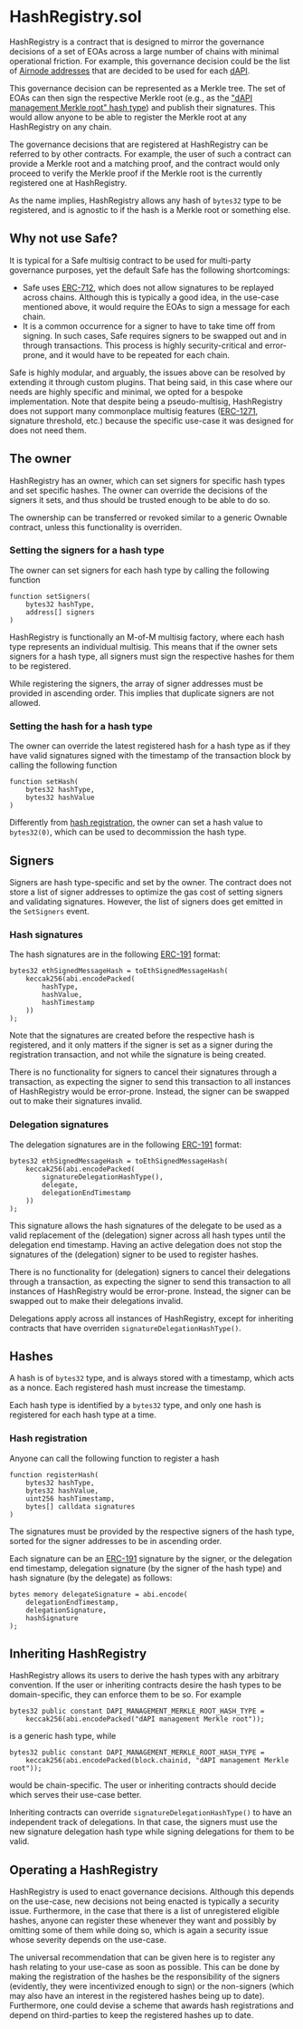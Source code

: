 # HashRegistry.sol

HashRegistry is a contract that is designed to mirror the governance decisions of a set of EOAs across a large number of chains with minimal operational friction.
For example, this governance decision could be the list of [Airnode addresses](../../glossary.md#airnode-address) that are decided to be used for each [dAPI](../../glossary.md#dapi).

This governance decision can be represented as a Merkle tree.
The set of EOAs can then sign the respective Merkle root (e.g., as the ["dAPI management Merkle root" hash type](../api3-server-v1/api3marketv2.md#dapi-management-merkle-tree)) and publish their signatures.
This would allow anyone to be able to register the Merkle root at any HashRegistry on any chain.

The governance decisions that are registered at HashRegistry can be referred to by other contracts.
For example, the user of such a contract can provide a Merkle root and a matching proof, and the contract would only proceed to verify the Merkle proof if the Merkle root is the currently registered one at HashRegistry.

As the name implies, HashRegistry allows any hash of `bytes32` type to be registered, and is agnostic to if the hash is a Merkle root or something else.

## Why not use Safe?

It is typical for a Safe multisig contract to be used for multi-party governance purposes, yet the default Safe has the following shortcomings:

- Safe uses [ERC-712](https://eips.ethereum.org/EIPS/eip-712), which does not allow signatures to be replayed across chains.
  Although this is typically a good idea, in the use-case mentioned above, it would require the EOAs to sign a message for each chain.
- It is a common occurrence for a signer to have to take time off from signing.
  In such cases, Safe requires signers to be swapped out and in through transactions.
  This process is highly security-critical and error-prone, and it would have to be repeated for each chain.

Safe is highly modular, and arguably, the issues above can be resolved by extending it through custom plugins.
That being said, in this case where our needs are highly specific and minimal, we opted for a bespoke implementation.
Note that despite being a pseudo-multisig, HashRegistry does not support many commonplace multisig features ([ERC-1271](https://eips.ethereum.org/EIPS/eip-1271), signature threshold, etc.) because the specific use-case it was designed for does not need them.

## The owner

HashRegistry has an owner, which can set signers for specific hash types and set specific hashes.
The owner can override the decisions of the signers it sets, and thus should be trusted enough to be able to do so.

The ownership can be transferred or revoked similar to a generic Ownable contract, unless this functionality is overriden.

### Setting the signers for a hash type

The owner can set signers for each hash type by calling the following function

```solidity
function setSigners(
    bytes32 hashType,
    address[] signers
)
```

HashRegistry is functionally an M-of-M multisig factory, where each hash type represents an individual multisig.
This means that if the owner sets signers for a hash type, all signers must sign the respective hashes for them to be registered.

While registering the signers, the array of signer addresses must be provided in ascending order.
This implies that duplicate signers are not allowed.

### Setting the hash for a hash type

The owner can override the latest registered hash for a hash type as if they have valid signatures signed with the timestamp of the transaction block by calling the following function

```solidity
function setHash(
    bytes32 hashType,
    bytes32 hashValue
)
```

Differently from [hash registration](#hash-registration), the owner can set a hash value to `bytes32(0)`, which can be used to decommission the hash type.

## Signers

Signers are hash type-specific and set by the owner.
The contract does not store a list of signer addresses to optimize the gas cost of setting signers and validating signatures.
However, the list of signers does get emitted in the `SetSigners` event.

### Hash signatures

The hash signatures are in the following [ERC-191](https://eips.ethereum.org/EIPS/eip-191) format:

```solidity
bytes32 ethSignedMessageHash = toEthSignedMessageHash(
    keccak256(abi.encodePacked(
        hashType,
        hashValue,
        hashTimestamp
    ))
);
```

Note that the signatures are created before the respective hash is registered, and it only matters if the signer is set as a signer during the registration transaction, and not while the signature is being created.

There is no functionality for signers to cancel their signatures through a transaction, as expecting the signer to send this transaction to all instances of HashRegistry would be error-prone.
Instead, the signer can be swapped out to make their signatures invalid.

### Delegation signatures

The delegation signatures are in the following [ERC-191](https://eips.ethereum.org/EIPS/eip-191) format:

```solidity
bytes32 ethSignedMessageHash = toEthSignedMessageHash(
    keccak256(abi.encodePacked(
        signatureDelegationHashType(),
        delegate,
        delegationEndTimestamp
    ))
);
```

This signature allows the hash signatures of the delegate to be used as a valid replacement of the (delegation) signer across all hash types until the delegation end timestamp.
Having an active delegation does not stop the signatures of the (delegation) signer to be used to register hashes.

There is no functionality for (delegation) signers to cancel their delegations through a transaction, as expecting the signer to send this transaction to all instances of HashRegistry would be error-prone.
Instead, the signer can be swapped out to make their delegations invalid.

Delegations apply across all instances of HashRegistry, except for inheriting contracts that have overriden `signatureDelegationHashType()`.

## Hashes

A hash is of `bytes32` type, and is always stored with a timestamp, which acts as a nonce.
Each registered hash must increase the timestamp.

Each hash type is identified by a `bytes32` type, and only one hash is registered for each hash type at a time.

### Hash registration

Anyone can call the following function to register a hash

```solidity
function registerHash(
    bytes32 hashType,
    bytes32 hashValue,
    uint256 hashTimestamp,
    bytes[] calldata signatures
)
```

The signatures must be provided by the respective signers of the hash type, sorted for the signer addresses to be in ascending order.

Each signature can be an [ERC-191](https://eips.ethereum.org/EIPS/eip-191) signature by the signer, or the delegation end timestamp, delegation signature (by the signer of the hash type) and hash signature (by the delegate) as follows:

```solidity
bytes memory delegateSignature = abi.encode(
    delegationEndTimestamp,
    delegationSignature,
    hashSignature
);
```

## Inheriting HashRegistry

HashRegistry allows its users to derive the hash types with any arbitrary convention.
If the user or inheriting contracts desire the hash types to be domain-specific, they can enforce them to be so.
For example

```solidity
bytes32 public constant DAPI_MANAGEMENT_MERKLE_ROOT_HASH_TYPE =
    keccak256(abi.encodePacked("dAPI management Merkle root"));
```

is a generic hash type, while

```solidity
bytes32 public constant DAPI_MANAGEMENT_MERKLE_ROOT_HASH_TYPE =
    keccak256(abi.encodePacked(block.chainid, "dAPI management Merkle root"));
```

would be chain-specific.
The user or inheriting contracts should decide which serves their use-case better.

Inheriting contracts can override `signatureDelegationHashType()` to have an independent track of delegations.
In that case, the signers must use the new signature delegation hash type while signing delegations for them to be valid.

## Operating a HashRegistry

HashRegistry is used to enact governance decisions.
Although this depends on the use-case, new decisions not being enacted is typically a security issue.
Furthermore, in the case that there is a list of unregistered eligible hashes, anyone can register these whenever they want and possibly by omitting some of them while doing so, which is again a security issue whose severity depends on the use-case.

The universal recommendation that can be given here is to register any hash relating to your use-case as soon as possible.
This can be done by making the registration of the hashes be the responsibility of the signers (evidently, they were incentivized enough to sign) or the non-signers (which may also have an interest in the registered hashes being up to date).
Furthermore, one could devise a scheme that awards hash registrations and depend on third-parties to keep the registered hashes up to date.
